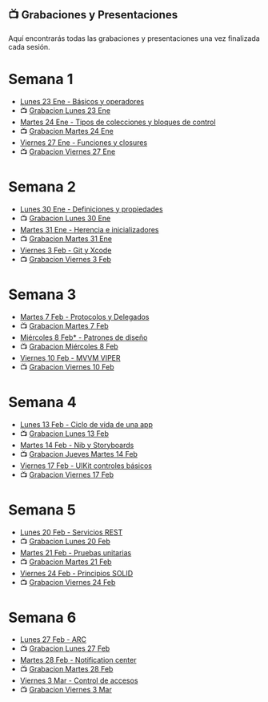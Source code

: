 ## 📺 Grabaciones y Presentaciones
Aquí encontrarás todas las grabaciones y presentaciones una vez finalizada cada sesión.

# Semana 1
- [Lunes 23 Ene - Básicos y operadores]()
- 📺 [Grabacion Lunes 23 Ene]()
- [Martes 24 Ene - Tipos de colecciones y bloques de control]()
- 📺 [Grabacion Martes 24 Ene]()
- [Viernes 27 Ene - Funciones y closures]()
- 📺 [Grabacion Viernes 27 Ene]()

# Semana 2
- [Lunes 30 Ene - Definiciones y propiedades]()
- 📺 [Grabacion Lunes 30 Ene]()
- [Martes 31 Ene - Herencia e inicializadores]()
- 📺 [Grabacion Martes 31 Ene]()
- [Viernes 3 Feb - Git y Xcode]()
- 📺 [Grabacion Viernes 3 Feb]()

# Semana 3
- [Martes 7 Feb - Protocolos y Delegados]()
- 📺 [Grabacion Martes 7 Feb]()
- [Miércoles 8 Feb* - Patrones de diseño]()
- 📺 [Grabacion Miércoles 8 Feb]()
- [Viernes 10 Feb - MVVM VIPER]()
- 📺 [Grabacion Viernes 10 Feb]()

# Semana 4
- [Lunes 13 Feb - Ciclo de vida de una app]()
- 📺 [Grabacion Lunes 13 Feb]()
- [Martes 14 Feb - Nib y Storyboards]()
- 📺 [Grabacion Jueves Martes 14 Feb]()
- [Viernes 17 Feb - UIKit controles básicos]()
- 📺 [Grabacion Viernes 17 Feb]()

# Semana 5
- [Lunes 20 Feb - Servicios REST]()
- 📺 [Grabacion Lunes 20 Feb]()
- [Martes 21 Feb - Pruebas unitarias]()
- 📺 [Grabacion Martes 21 Feb]()
- [Viernes 24 Feb - Principios SOLID]()
- 📺 [Grabacion Viernes 24 Feb]()

# Semana 6
- [Lunes 27 Feb - ARC]()
- 📺 [Grabacion Lunes 27 Feb ]()
- [Martes 28 Feb - Notification center]()
- 📺 [Grabacion Martes 28 Feb]()
- [Viernes 3 Mar - Control de accesos]()
- 📺 [Grabacion Viernes 3 Mar]()
